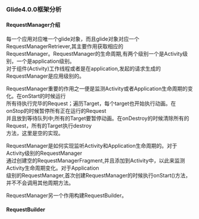 ### Glide4.0.0框架分析
#### RequestManager介绍

每一个应用对应唯一个glide对象，而且glide对象对应一个RequestManagerRetriever,其主要作用获取相应的<br>
RequestManager。RequestManager的生命周期,有两个级别一个是Activity级别，一个是application级别。<br>
对于组件(Activity)工作线程或者是在application,发起的请求生成的RequestManager是应用级别的。

RequestManager重要的作用之一便是监测Activity或者Application生命周期的变化。在onStart的时候运行<br>
所有待执行完毕的Request；遍历Target，每个target也开始执行动画。在onStop的时候暂停所有正在运行的Request<br>
并且放到等待队列中;所有的Target要暂停动画。在onDestroy的时候清除所有的Request，所有的Target执行destroy<br>
方法，这里是空的实现。

RequestManager是如何实现监听Activity和Application生命周期的。对于Activity级别的RequestManager<br>
通过创建空的RequestManagerFragment,并且添加到Activity中，以此来监测Activity生命周期变化。对于Application<br>
级别的RequestManager,首次创建RequestManager的时候执行onStart()方法，并不不会调用其他周期方法。


RequestManager另一个作用构建RequestBuilder。

#### RequestBuilder

